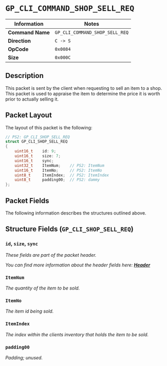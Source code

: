 # `GP_CLI_COMMAND_SHOP_SELL_REQ`

| Information               | Notes |
|---                        |---    |
| **Command Name**          | `GP_CLI_COMMAND_SHOP_SELL_REQ` |
| **Direction**             | `C -> S` |
| **OpCode**                | `0x0084` |
| **Size**                  | `0x000C` |

## Description

This packet is sent by the client when requesting to sell an item to a shop. This packet is used to appraise the item to determine the price it is worth prior to actually selling it.

## Packet Layout

The layout of this packet is the following:

```cpp
// PS2: GP_CLI_SHOP_SELL_REQ
struct GP_CLI_SHOP_SELL_REQ
{
    uint16_t    id: 9;
    uint16_t    size: 7;
    uint16_t    sync;
    uint32_t    ItemNum;    // PS2: ItemNum
    uint16_t    ItemNo;     // PS2: ItemNo
    uint8_t     ItemIndex;  // PS2: ItemIndex
    uint8_t     padding00;  // PS2: dammy
};
```

## Packet Fields

The following information describes the structures outlined above.

## Structure Fields (`GP_CLI_SHOP_SELL_REQ`)

### `id`, `size`, `sync`

_These fields are part of the packet header._

_You can find more information about the header fields here: [**Header**](/world/HEADER.md)_

### `ItemNum`

_The quantity of the item to be sold._

### `ItemNo`

_The item id being sold._

### `ItemIndex`

_The index within the clients inventory that holds the item to be sold._

### `padding00`

_Padding; unused._
